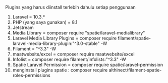 Plugins yang harus diinstall terlebih dahulu setiap penggunaan

1. Laravel = 10.3.*
2. PHP (yang saya gunakan) =  8.1
3. Jetstream
4. Media Library = composer require "spatie/laravel-medialibrary"
5. Laravel Media Library Plugins = composer require filament/spatie-laravel-media-library-plugin:"^3.0-stable" -W
6. Filament = "^3.3" -W
7. maatwebsite/excel = composer require maatwebsite/excel
8. Infolist = composer require filament/infolists:"^3.3" -W
9. Spatie Laravel Permission = composer require spatie/laravel-permission
10. menginstall plugins spatie : composer require althinect/filament-spatie-roles-permissions
